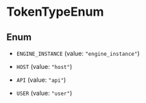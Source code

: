 

# TokenTypeEnum

## Enum


* `ENGINE_INSTANCE` (value: `"engine_instance"`)

* `HOST` (value: `"host"`)

* `API` (value: `"api"`)

* `USER` (value: `"user"`)



